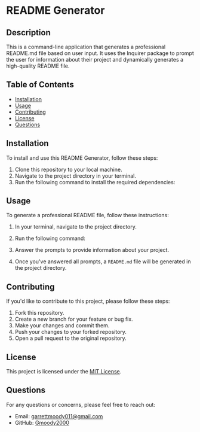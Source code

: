 # README Generator

## Description
This is a command-line application that generates a professional README.md file based on user input. It uses the Inquirer package to prompt the user for information about their project and dynamically generates a high-quality README file.

## Table of Contents
- [Installation](#installation)
- [Usage](#usage)
- [Contributing](#contributing)
- [License](#license)
- [Questions](#questions)

## Installation
To install and use this README Generator, follow these steps:

1. Clone this repository to your local machine.
2. Navigate to the project directory in your terminal.
3. Run the following command to install the required dependencies:


## Usage
To generate a professional README file, follow these instructions:

1. In your terminal, navigate to the project directory.
2. Run the following command:

3. Answer the prompts to provide information about your project.
4. Once you've answered all prompts, a `README.md` file will be generated in the project directory.

## Contributing
If you'd like to contribute to this project, please follow these steps:

1. Fork this repository.
2. Create a new branch for your feature or bug fix.
3. Make your changes and commit them.
4. Push your changes to your forked repository.
5. Open a pull request to the original repository.

## License
This project is licensed under the [MIT License](LICENSE).

## Questions
For any questions or concerns, please feel free to reach out:

- Email: garrettmoody011@gmail.com
- GitHub: [Gmoody2000](https://github.com/Gmoody2000)
